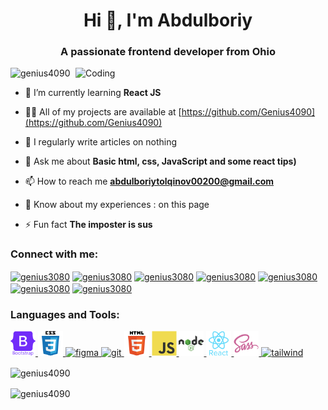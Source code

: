 <h1 align="center">Hi 👋, I'm Abdulboriy</h1>
<h3 align="center">A passionate frontend developer from Ohio</h3>
<img align="right" alt="Coding" width="400" src="https://i.pinimg.com/originals/e6/da/c1/e6dac1038095d76596e8b1bd9653f569.gif">
<img src="https://komarev.com/ghpvc/?username=genius4090&label=Profile%20views&color=0e75b6&style=flat" alt="genius4090" /> </p>

- 🌱 I’m currently learning **React JS**

- 👨‍💻 All of my projects are available at [https://github.com/Genius4090](https://github.com/Genius4090)

- 📝 I regularly write articles on nothing

- 💬 Ask me about **Basic html, css, JavaScript and some react tips)**

- 📫 How to reach me **abdulboriytolqinov00200@gmail.com**

- 📄 Know about my experiences : on this page

- ⚡ Fun fact **The imposter is sus**

<h3 align="left">Connect with me:</h3>
<p align="left">
<a href="https://twitter.com/genius3080" target="blank"><img align="center" src="https://raw.githubusercontent.com/rahuldkjain/github-profile-readme-generator/master/src/images/icons/Social/twitter.svg" alt="genius3080" height="30" width="40" /></a>
<a href="https://linkedin.com/in/genius3080" target="blank"><img align="center" src="https://raw.githubusercontent.com/rahuldkjain/github-profile-readme-generator/master/src/images/icons/Social/linked-in-alt.svg" alt="genius3080" height="30" width="40" /></a>
<a href="https://fb.com/genius3080" target="blank"><img align="center" src="https://raw.githubusercontent.com/rahuldkjain/github-profile-readme-generator/master/src/images/icons/Social/facebook.svg" alt="genius3080" height="30" width="40" /></a>
<a href="https://instagram.com/genius3080" target="blank"><img align="center" src="https://raw.githubusercontent.com/rahuldkjain/github-profile-readme-generator/master/src/images/icons/Social/instagram.svg" alt="genius3080" height="30" width="40" /></a>
<a href="https://www.behance.net/genius3080" target="blank"><img align="center" src="https://raw.githubusercontent.com/rahuldkjain/github-profile-readme-generator/master/src/images/icons/Social/behance.svg" alt="genius3080" height="30" width="40" /></a>
<a href="https://www.youtube.com/c/genius3080" target="blank"><img align="center" src="https://raw.githubusercontent.com/rahuldkjain/github-profile-readme-generator/master/src/images/icons/Social/youtube.svg" alt="genius3080" height="30" width="40" /></a>
<a href="https://discord.gg/genius3080" target="blank"><img align="center" src="https://raw.githubusercontent.com/rahuldkjain/github-profile-readme-generator/master/src/images/icons/Social/discord.svg" alt="genius3080" height="30" width="40" /></a>
</p>

<h3 align="left">Languages and Tools:</h3>
<p align="left"> <a href="https://getbootstrap.com" target="_blank" rel="noreferrer"> <img src="https://raw.githubusercontent.com/devicons/devicon/master/icons/bootstrap/bootstrap-plain-wordmark.svg" alt="bootstrap" width="40" height="40"/> </a> <a href="https://www.w3schools.com/css/" target="_blank" rel="noreferrer"> <img src="https://raw.githubusercontent.com/devicons/devicon/master/icons/css3/css3-original-wordmark.svg" alt="css3" width="40" height="40"/> </a> <a href="https://www.figma.com/" target="_blank" rel="noreferrer"> <img src="https://www.vectorlogo.zone/logos/figma/figma-icon.svg" alt="figma" width="40" height="40"/> </a> <a href="https://git-scm.com/" target="_blank" rel="noreferrer"> <img src="https://www.vectorlogo.zone/logos/git-scm/git-scm-icon.svg" alt="git" width="40" height="40"/> </a> <a href="https://www.w3.org/html/" target="_blank" rel="noreferrer"> <img src="https://raw.githubusercontent.com/devicons/devicon/master/icons/html5/html5-original-wordmark.svg" alt="html5" width="40" height="40"/> </a> <a href="https://developer.mozilla.org/en-US/docs/Web/JavaScript" target="_blank" rel="noreferrer"> <img src="https://raw.githubusercontent.com/devicons/devicon/master/icons/javascript/javascript-original.svg" alt="javascript" width="40" height="40"/> </a> <a href="https://nodejs.org" target="_blank" rel="noreferrer"> <img src="https://raw.githubusercontent.com/devicons/devicon/master/icons/nodejs/nodejs-original-wordmark.svg" alt="nodejs" width="40" height="40"/> </a> <a href="https://reactjs.org/" target="_blank" rel="noreferrer"> <img src="https://raw.githubusercontent.com/devicons/devicon/master/icons/react/react-original-wordmark.svg" alt="react" width="40" height="40"/> </a> <a href="https://sass-lang.com" target="_blank" rel="noreferrer"> <img src="https://raw.githubusercontent.com/devicons/devicon/master/icons/sass/sass-original.svg" alt="sass" width="40" height="40"/> </a> <a href="https://tailwindcss.com/" target="_blank" rel="noreferrer"> <img src="https://www.vectorlogo.zone/logos/tailwindcss/tailwindcss-icon.svg" alt="tailwind" width="40" height="40"/> </a> </p>

<p><img align="center" src="https://github-readme-stats.vercel.app/api/top-langs?username=genius4090&show_icons=true&locale=en&layout=compact" alt="genius4090" /></p>

<p><img align="center" src="https://github-readme-streak-stats.herokuapp.com/?user=genius4090&" alt="genius4090" /></p>
